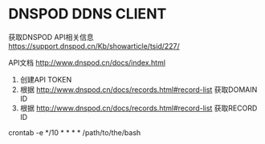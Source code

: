 # DNSPOD DDNS CLIENT
获取DNSPOD API相关信息
https://support.dnspod.cn/Kb/showarticle/tsid/227/

API文档
http://www.dnspod.cn/docs/index.html


1. 创建API TOKEN
2. 根据 http://www.dnspod.cn/docs/records.html#record-list 获取DOMAIN ID
3. 根据 http://www.dnspod.cn/docs/records.html#record-list 获取RECORD ID


crontab -e 
*/10 * * * * /path/to/the/bash
